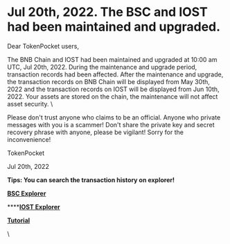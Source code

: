 # Jul 20th, 2022. The BSC and IOST had been maintained and upgraded.

Dear TokenPocket users,



The BNB Chain and IOST had been maintained and upgraded at 10:00 am UTC, Jul 20th, 2022. During the maintenance and upgrade period, transaction records had been affected. After the maintenance and upgrade, the transaction records on BNB Chain will be displayed from May 30th, 2022 and the transaction records on IOST will be displayed from Jun 10th, 2022. Your assets are stored on the chain, the maintenance will not affect asset security. \


Please don't trust anyone who claims to be an official. Anyone who private messages with you is a scammer! Don't share the private key and secret recovery phrase with anyone, please be vigilant! Sorry for the inconvenience!



TokenPocket&#x20;

Jul 20th, 2022



**Tips: You can search the transaction history on explorer!**

****[**BSC Explorer**](https://bscscan.com/)****

****[**IOST Explorer**](https://explorer.iost.io/)

****[**Tutorial**](https://help.tokenpocket.pro/en/wallet-management/blockchain-explorer-tutorial)****

\
